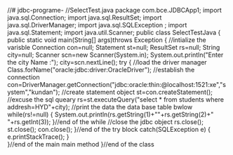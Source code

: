 //# jdbc-programe-
//SelectTest.java
package com.bce.JDBCApp1;
import java.sql.Connection;
import java.sql.ResultSet;
import java.sql.DriverManager;
import java.sql.SQLException ;
import java.sql.Statement;
import java.util.Scanner;
public class SelectTestJava {
	public static void main(String[] args)throws Exception {
		//intialize the varisble 
		Connection con=null;
		Statement st=null;
		ResultSet rs=null;
		String city=null;
	Scanner scn=new Scanner(System.in);
	System.out.println("Enter the city Name :");
	city=scn.nextLine();
	try { 
		//load the driver manager 
		Class.forName("oracle:jdbc:driver:OracleDriver");
		//establish the connection
		con=DriverManager.getConnection("jdbc:oracle:thin:@localhost:1521:xe","system","kundan");
		//create statement object 
		st=con.createStatement();
		//excuse the sql queary 
		rs=st.executeQuery("select * from students where addresh=HYD"+city);
		//print the data the data base table bwlow 
		while(rs!=null) {
			System.out.println(rs.getString(1)+""+rs.getString(2)+" "+rs.getInt(3));
		}//end of the while
		//close the jdbc object 
		rs.close();
		st.close();
		con.close();
	}//end of the try block
	catch(SQLException e) {
    e.printStackTrace();
	}	
	}//end of the main main method 
}//end of the class
